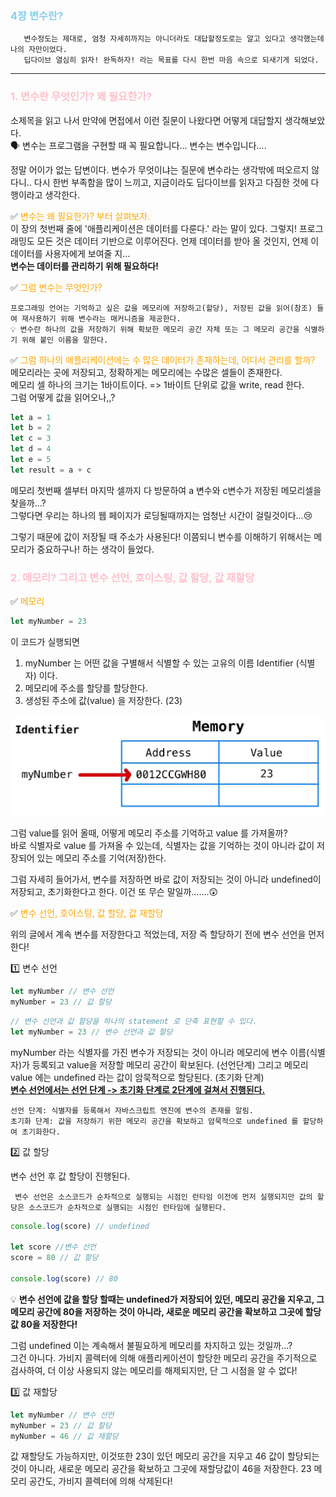 ### <span style="color: skyblue">4장 변수란?</span>

       변수정도는 제대로, 엄청 자세히까지는 아니더라도 대답할정도로는 알고 있다고 생각했는데 나의 자만이었다.
       딥다이브 열심히 읽자! 완독하자! 라는 목표를 다시 한번 마음 속으로 되새기게 되었다.

---

### <span style="color: pink">1. 변수란 무엇인가? 왜 필요한가?

소제목을 읽고 나서 만약에 면접에서 이런 질문이 나왔다면 어떻게 대답할지 생각해보았다. <br /> 🗣 변수는 프로그램을 구현할 때 꼭 필요합니다... 변수는 변수입니다....

정말 어이가 없는 답변이다. 변수가 무엇이냐는 질문에 변수라는 생각밖에 떠오르지 않다니.. 다시 한번 부족함을 많이 느끼고, 지금이라도 딥다이브를 읽자고 다짐한 것에 다행이라고 생각한다.

✅ <span style="color: orange">변수는 왜 필요한가? 부터 살펴보자.</span>  
 이 장의 첫번째 줄에 '애플리케이션은 데이터를 다룬다.' 라는 말이 있다. 그렇지! 프로그래밍도 모든 것은 데이터 기반으로 이루어진다. 언제 데이터를 받아 올 것인지, 언제 이 데이터를 사용자에게 보여줄 지...  
**변수는 데이터를 관리하기 위해 필요하다!**

✅ <span style="color: orange">그럼 변수는 무엇인가?</span>

    프로그래밍 언어는 기억하고 싶은 값을 메모리에 저장하고(할당), 저장된 값을 읽어(참조) 들여 재사용하기 위해 변수라는 매커니즘을 제공한다.
    💡 변수란 하나의 값을 저장하기 위해 확보한 메모리 공간 자체 또는 그 메모리 공간을 식별하기 위해 붙인 이름을 말한다.

✅ <span style="color: orange">그럼 하나의 애플리케이션에는 수 많은 데이터가 존재하는데, 어디서 관리를 할까? </span>  
메모리라는 곳에 저장되고, 정확하게는 메모리에는 수많은 셀들이 존재한다.  
메모리 셀 하나의 크기는 1바이트이다. => 1바이트 단위로 값을 write, read 한다.  
그럼 어떻게 값을 읽어오나,,?

```js
let a = 1
let b = 2
let c = 3
let d = 4
let e = 5
let result = a + c
```

메모리 첫번째 셀부터 마지막 셀까지 다 방문하여 a 변수와 c변수가 저장된 메모리셀을 찾을까...?  
그렇다면 우리는 하나의 웹 페이지가 로딩될때까지는 엄청난 시간이 걸릴것이다...😢

그렇기 때문에 값이 저장될 때 주소가 사용된다!
이쯤되니 변수를 이해하기 위해서는 메모리가 중요하구나! 하는 생각이 들었다.

### <span style="color: pink">2. 메모리? 그리고 변수 선언, 호이스팅, 값 할당, 값 재할당

✅<span style="color: orange"> 메모리</span>

```js
let myNumber = 23
```

이 코드가 실행되면

1.  myNumber 는 어떤 값을 구별해서 식별할 수 있는 고유의 이름 Identifier (식별자) 이다.
2.  메모리에 주소를 할당를 할당한다.
3.  생성된 주소에 값(value) 을 저장한다. (23)

![default](../../imgs/memory1.jpeg)

그럼 value를 읽어 올때, 어떻게 메모리 주소를 기억하고 value 를 가져올까?  
바로 식별자로 value 를 가져올 수 있는데, 식별자는 값을 기억하는 것이 아니라 값이 저장되어 있는 메모리 주소를 기억(저장)한다.

그럼 자세히 들어가서, 변수를 저장하면 바로 값이 저장되는 것이 아니라 undefined이 저장되고, 초기화한다고 한다. 이건 또 무슨 말일까.......😲

✅ <span style="color: orange">변수 선언, 호이스팅, 값 할당, 값 재할당</span>

위의 글에서 계속 변수를 저장한다고 적었는데, 저장 즉 할당하기 전에 변수 선언을 먼저한다!

1️⃣ 변수 선언

```js
let myNumber // 변수 선언
myNumber = 23 // 값 할당
```

```js
// 변수 선언과 값 할당을 하나의 statement 로 단축 표현할 수 있다.
let myNumber = 23 // 변수 선언과 값 할당
```

myNumber 라는 식별자를 가진 변수가 저장되는 것이 아니라 메모리에 변수 이름(식별자)가 등록되고 value을 저장할 메모리 공간이 확보된다. (선언단계) 그리고 메모리 value 에는 undefined 라는 값이 암묵적으로 할당된다. (초기화 단계)  
**<u>변수 선언에서는 선언 단계 -> 초기화 단계로 2단계에 걸쳐서 진행된다.</u>**

    선언 단계: 식별자를 등록해서 자바스크립트 엔진에 변수의 존재를 알림.
    초기화 단계: 값을 저장하기 위한 메모리 공간을 확보하고 암묵적으로 undefined 를 할당하여 초기화한다.

2️⃣ 값 할당

변수 선언 후 값 할당이 진행된다.

     변수 선언은 소스코드가 순차적으로 실행되는 시점인 런타임 이전에 먼저 실행되지만 값의 할당은 소스코드가 순차적으로 실행되는 시점인 런타임에 실행된다.

```js
console.log(score) // undefined

let score //변수 선언
score = 80 // 값 할당

console.log(score) // 80
```

💡 **변수 선언에 값을 할당 할때는 undefined가 저장되어 있던, 메모리 공간을 지우고, 그 메모리 공간에 80을 저장하는 것이 아니라, 새로운 메모리 공간을 확보하고 그곳에 할당 값 80을 저장한다!**

그럼 undefined 이는 계속해서 불필요하게 메모리를 차지하고 있는 것일까...?  
그건 아니다. 가비지 콜렉터에 의해 애플리케이션이 할당한 메모리 공간을 주기적으로 검사하여, 더 이상 사용되지 않는 메모리를 해제되지만, 단 그 시점을 알 수 없다!

3️⃣ 값 재할당

```js
let myNumber // 변수 선언
myNumber = 23 // 값 할당
myNumber = 46 // 값 재할당
```

값 재할당도 가능하지만, 이것또한 23이 있던 메모리 공간을 지우고 46 값이 할당되는 것이 아니라, 새로운 메모리 공간을 확보하고 그곳에 재할당값이 46을 저장한다. 23 메모리 공간도, 가비지 콜렉터에 의해 삭제된다!
